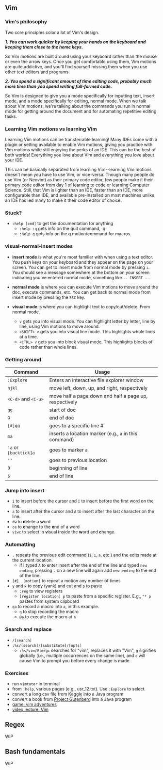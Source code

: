 ## Vim 

### Vim's philosophy

Two core principles color a lot of Vim's design.

***1. You can work quicker by keeping your hands on the keyboard and keeping them close to the home keys.***

So Vim motions are built around using your keyboard rather than the mouse or even the arrow keys. 
Once you get comfortable using them, Vim motions are quite addictive, and you'll find yourself missing them
when you use other text editors and programs.

***2. You spend a significant amount of time editing code, probably much more time than you spend writing full-formed code.***

So Vim is designed to give you a mode specifically for inputting text, insert mode, and a mode specifically for editing,
normal mode. When we talk about Vim motions, we're talking about the commands you run in normal mode for getting around
the document and for automating repetitive editing tasks.

### Learning Vim motions vs learning Vim

Learning Vim motions can be transferrable learning! Many IDEs come with a plugin or setting available to enable Vim motions,
giving you practice with Vim motions while still enjoying the perks of an IDE. This can be the best of both worlds!
Everything you love about Vim and everything you love about your IDE.

This can be basically separated from learning Vim--learning Vim motions doesn't mean you have to use Vim, or vice-versa.
Though many people do use Vim (or Neovim) as their primary code editor, few people make it their primary code editor
from day 1 of learning to code or learning Computer Science. Still, that Vim is lighter than an IDE, faster than an IDE,
more configurable than IDE, and available pre-installed on most machines unlike an IDE
has led many to make it their code editor of choice.


### Stuck?
- `:help [cmd]` to get the documentation for anything
    - `:help :q` gets info on the quit command, :q
    - `:help q` gets info on the q motion/command for macros

### visual-normal-insert modes

- **insert mode** is what you're most familiar with when using a text editor. You push keys on your keyboard
and they appear on the page on your screen. You can get to insert mode from normal mode by pressing `i`.
You should see a message somewhere at the bottom on your screen indicating you've entered normal mode,
something like `-- INSERT --`.

- **normal mode** is where you can execute Vim motions to move around the doc, execute commands, etc.
You can get back to normal mode from insert mode by pressing the `ESC` key.

- **visual mode** is where you can highlight text to copy/cut/delete. From normal mode,
    - `v` gets you into visual mode. You can highlight letter by letter, line by line,
    using Vim motions to move around.
    - `<SHIFT> v` gets you into visual line mode. This highlights whole lines at a time.
    - `<CTRL> v` gets you into block visual mode. This highlights blocks of code rather than whole lines.

### Getting around
| Command | Usage |
|---|---|
| `:Explore` | Enters an interactive file explorer window |
| `hjkl` | move left, down, up, and right, respectively |
| `<C-d>` and `<C-u>` | move half a page down and half a page up, respectively |
| `gg` | start of doc |
| `G` | end of doc |
| `[#]gg` | goes to a specific line # |
| `ma` | inserts a location marker (e.g., `a` in this command) |
| `'a` or `[backtick]a` | goes to marker `a` |
| `''` | goes to previous location |
| `0` | beginning of line |
| `$` | end of line |

### Jump into insert
- `i` to insert before the cursor and `I` to insert before the first word on the line.
- `a` to insert after the cursor and `A` to insert after the last character on the line.
- `dw` to **d**elete a **w**ord
- `ce` to **c**hange to the **e**nd of a word
- `viwc` to select in **v**isual **i**nside the **w**ord and **c**hange.

### Automatting
- `.` repeats the previous edit command (`i`, `I`, `a`, etc.) and the edits made at the current location.
    - if I typed `A` to enter insert after the end of the line and typed `new ending`,
    pressing `.` on a new line will again add `new ending` to the end of the line.
- `[#]  [motion]` to repeat a motion any number of times
- `y` and `x` to copy (yank) and cut and `p` to paste
    - `:reg` to view registers
    - `[register location] p` to paste from a specific register. E.g., `"* p` pastes from system clipboard
- `qa` to record a macro into `a`, in this example.
    - `q` to stop recording the macro
    - `@a` to execute the macro at `a`

### Search and replace
- `/[search]`
- `:%s/[search]/[substitute]/[opts]`
    - `:%s/vim/Vim/gc` searches for "vim", replaces it with "Vim", `g` signifies globally
    (i.e., multiple occurrences on the same line), and `c` will cause Vim to prompt you before every change is made.

### Exercises 
- run `vimtutor` in terminal
- from `:help`, various pages (e.g., usr_12.txt). Use `:Explore` to select.
- convert a long csv file from [Kaggle](https://www.kaggle.com) into a Java program
- convert a book from [Project Gutenberg](https://gutenberg.org) into a Java program
- [game: vim adventures](https://vim-adventures.com)
- [video lecture: Vim](https://missing.csail.mit.edu/2020/editors/)



## Regex
WIP

## Bash fundamentals
WIP
